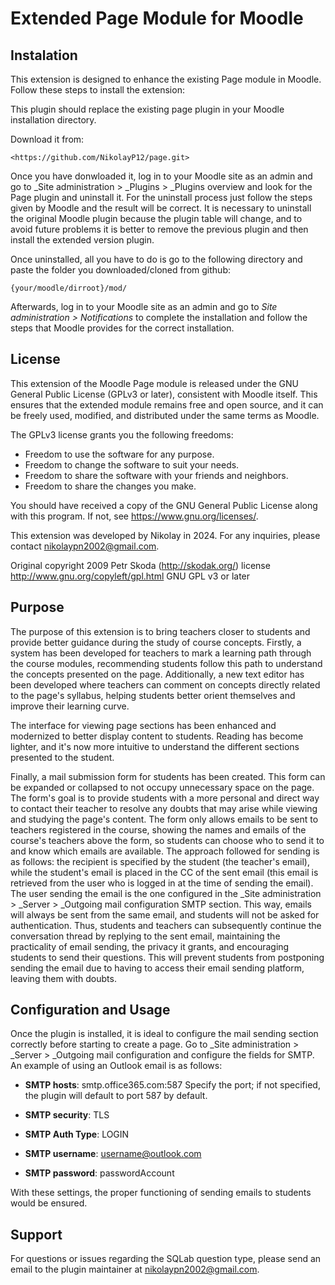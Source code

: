 # Extended Page Module for Moodle

## Instalation

This extension is designed to enhance the existing Page module in Moodle.
Follow these steps to install the extension:

This plugin should replace the existing page plugin in your Moodle installation directory.

Download it from:

    <https://github.com/NikolayP12/page.git>

Once you have donwloaded it, log in to your Moodle site as an admin and go to \_Site administration > \_Plugins > \_Plugins overview and look for the Page plugin and uninstall it. For the uninstall process just follow the steps given by Moodle and the result will be correct. It is necessary to uninstall the original Moodle plugin because the plugin table will change, and to avoid future problems it is better to remove the previous plugin and then install the extended version plugin.

Once uninstalled, all you have to do is go to the following directory and paste the folder you downloaded/cloned from github:

    {your/moodle/dirroot}/mod/

Afterwards, log in to your Moodle site as an admin and go to _Site administration >
Notifications_ to complete the installation and follow the steps that Moodle provides for the correct installation.

## License

This extension of the Moodle Page module is released under the GNU General Public License (GPLv3 or later), consistent with Moodle itself. This ensures that the extended module remains free and open source, and it can be freely used, modified, and distributed under the same terms as Moodle.

The GPLv3 license grants you the following freedoms:

- Freedom to use the software for any purpose.
- Freedom to change the software to suit your needs.
- Freedom to share the software with your friends and neighbors.
- Freedom to share the changes you make.

You should have received a copy of the GNU General Public License along with this program.
If not, see <https://www.gnu.org/licenses/>.

This extension was developed by Nikolay in 2024. For any inquiries, please contact nikolaypn2002@gmail.com.

Original copyright 2009 Petr Skoda (http://skodak.org/)
license http://www.gnu.org/copyleft/gpl.html GNU GPL v3 or later

## Purpose

The purpose of this extension is to bring teachers closer to students and provide better guidance during the study of course concepts. Firstly, a system has been developed for teachers to mark a learning path through the course modules, recommending students follow this path to understand the concepts presented on the page. Additionally, a new text editor has been developed where teachers can comment on concepts directly related to the page's syllabus, helping students better orient themselves and improve their learning curve.

The interface for viewing page sections has been enhanced and modernized to better display content to students. Reading has become lighter, and it's now more intuitive to understand the different sections presented to the student.

Finally, a mail submission form for students has been created. This form can be expanded or collapsed to not occupy unnecessary space on the page. The form's goal is to provide students with a more personal and direct way to contact their teacher to resolve any doubts that may arise while viewing and studying the page's content. The form only allows emails to be sent to teachers registered in the course, showing the names and emails of the course's teachers above the form, so students can choose who to send it to and know which emails are available. The approach followed for sending is as follows: the recipient is specified by the student (the teacher's email), while the student's email is placed in the CC of the sent email (this email is retrieved from the user who is logged in at the time of sending the email). The user sending the email is the one configured in the \_Site administration > \_Server > \_Outgoing mail configuration SMTP section. This way, emails will always be sent from the same email, and students will not be asked for authentication. Thus, students and teachers can subsequently continue the conversation thread by replying to the sent email, maintaining the practicality of email sending, the privacy it grants, and encouraging students to send their questions. This will prevent students from postponing sending the email due to having to access their email sending platform, leaving them with doubts.

## Configuration and Usage

Once the plugin is installed, it is ideal to configure the mail sending section correctly before starting to create a page. Go to \_Site administration > \_Server > \_Outgoing mail configuration and configure the fields for SMTP. An example of using an Outlook email is as follows:

- **SMTP hosts**: smtp.office365.com:587
  Specify the port; if not specified, the plugin will default to port 587 by default.

- **SMTP security**: TLS

- **SMTP Auth Type**: LOGIN

- **SMTP username**: username@outlook.com

- **SMTP password**: passwordAccount

With these settings, the proper functioning of sending emails to students would be ensured.

## Support

For questions or issues regarding the SQLab question type, please send an email to the plugin maintainer at nikolaypn2002@gmail.com.
